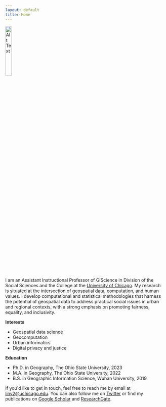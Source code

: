 ```yaml
---
layout: default
title: Home
---
```


<img src="/linyuehzzz.github.io/assets/photo.jpeg" alt="Alt Text" width="20%" />

I am an Assistant Instructional Professor of GIScience in Division of the Social Sciences and the College at the [University of Chicago](https://www.uchicago.edu/). My research is situated at the intersection of geospatial data, computation, and human values. I develop computational and statistical methodologies that harness the potential of geospatial data to address practical social issues in urban and regional contexts, with a strong emphasis on promoting fairness, equality, and inclusivity.


**Interests**
- Geospatial data science
- Geocomputation
- Urban informatics
- Digital privacy and justice


**Education**
- Ph.D. in Geography, The Ohio State University, 2023
- M.A. in Geography, The Ohio State University, 2022
- B.S. in Geographic Information Science, Wuhan University, 2019

If you'd like to get in touch, feel free to reach me by email at <liny2@uchicago.edu>. You can also follow me on [Twitter](https://twitter.com/linyuehzzz) or find my publications on [Google Scholar](https://scholar.google.com/citations?user=Pssz3IgAAAAJ&hl=en) and [ResearchGate](https://www.researchgate.net/profile/Yue-Lin-14).
